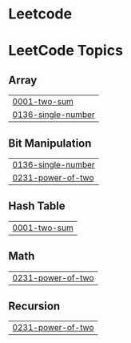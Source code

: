 # Leetcode
<!---LeetCode Topics Start-->
# LeetCode Topics
## Array
|  |
| ------- |
| [0001-two-sum](https://github.com/Palak85/Leetcode/tree/master/0001-two-sum) |
| [0136-single-number](https://github.com/Palak85/Leetcode/tree/master/0136-single-number) |
## Bit Manipulation
|  |
| ------- |
| [0136-single-number](https://github.com/Palak85/Leetcode/tree/master/0136-single-number) |
| [0231-power-of-two](https://github.com/Palak85/Leetcode/tree/master/0231-power-of-two) |
## Hash Table
|  |
| ------- |
| [0001-two-sum](https://github.com/Palak85/Leetcode/tree/master/0001-two-sum) |
## Math
|  |
| ------- |
| [0231-power-of-two](https://github.com/Palak85/Leetcode/tree/master/0231-power-of-two) |
## Recursion
|  |
| ------- |
| [0231-power-of-two](https://github.com/Palak85/Leetcode/tree/master/0231-power-of-two) |
<!---LeetCode Topics End-->